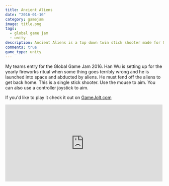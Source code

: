 ```yaml
---
title: Ancient Aliens
date: "2016-01-16"
category: gamejam
image: title.png
tags:
  - global game jam
  - unity
description: Ancient Aliens is a top down twin stick shooter made for Global Game Jam in 2016
comments: true
game_type: unity
---
```


My teams entry for the Global Game Jam 2016. Han Wu is setting up for the yearly fireworks ritual when some thing goes terribly wrong and he is launched into space and abducted by aliens. He must fend off the aliens to get back home. This is a single stick shooter. Use the mouse to aim. You can also use a controller joystick to aim.

If you'd like to play it check it out on [GameJolt.com](https://gamejolt.com/games/ancient-aliens/123011)

<iframe src="https://widgets.gamejolt.com/package/v1?key=UAx3najw" frameborder="0" width="500" height="245"></iframe>
